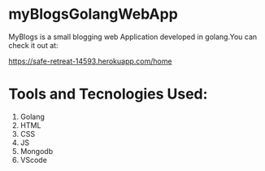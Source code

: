 # myBlogsGolangWebApp
MyBlogs is a small blogging web Application  developed in golang.You can check it out at:

https://safe-retreat-14593.herokuapp.com/home

# Tools and Tecnologies Used:
1)  Golang
2)  HTML
3)  CSS
4)  JS
5)  Mongodb
6)  VScode

